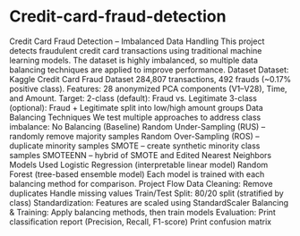 # Credit-card-fraud-detection
Credit Card Fraud Detection – Imbalanced Data Handling
This project detects fraudulent credit card transactions using traditional machine learning models. The dataset is highly imbalanced, so multiple data balancing techniques are applied to improve performance.
Dataset
Dataset: Kaggle Credit Card Fraud Dataset
284,807 transactions, 492 frauds (~0.17% positive class).
Features: 28 anonymized PCA components (V1–V28), Time, and Amount.
Target:
2-class (default): Fraud vs. Legitimate
3-class (optional): Fraud + Legitimate split into low/high amount groups
Data Balancing Techniques
We test multiple approaches to address class imbalance:
No Balancing (Baseline)
Random Under-Sampling (RUS) – randomly remove majority samples
Random Over-Sampling (ROS) – duplicate minority samples
SMOTE – create synthetic minority class samples
SMOTEENN – hybrid of SMOTE and Edited Nearest Neighbors
Models Used
Logistic Regression (interpretable linear model)
Random Forest (tree-based ensemble model)
Each model is trained with each balancing method for comparison.
Project Flow
Data Cleaning:
Remove duplicates
Handle missing values
Train/Test Split: 80/20 split (stratified by class)
Standardization: Features are scaled using StandardScaler
Balancing & Training: Apply balancing methods, then train models
Evaluation:
Print classification report (Precision, Recall, F1-score)
Print confusion matrix
